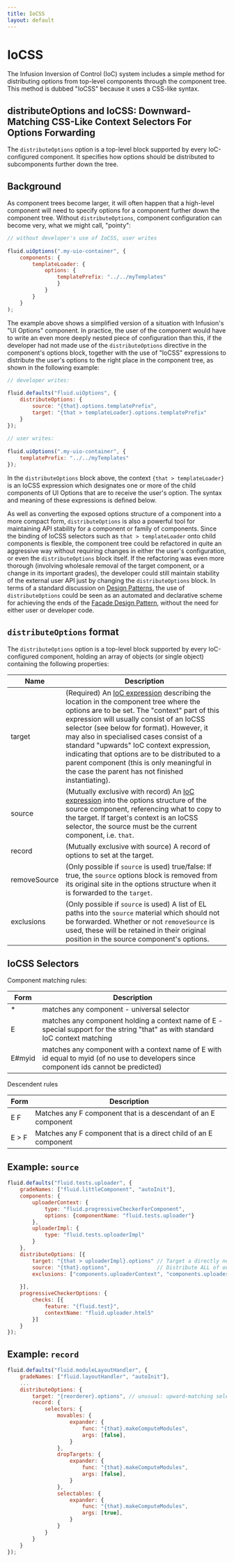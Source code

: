 ```yaml
---
title: IoCSS
layout: default
---
```


# IoCSS #

The Infusion Inversion of Control (IoC) system includes a simple method for distributing options from top-level components through the component tree. This method is dubbed "IoCSS" because it uses a CSS-like syntax.

## distributeOptions and IoCSS: Downward-Matching CSS-Like Context Selectors For Options Forwarding ##

The `distributeOptions` option is a top-level block supported by every IoC-configured component. It specifies how options should be distributed to subcomponents further down the tree.

## Background ##

As component trees become larger, it will often happen that a high-level component will need to specify options for a component further down the component tree. Without `distributeOptions`, component configuration can become very, what we might call, "pointy":

```javascript
// without developer's use of IoCSS, user writes
 
fluid.uiOptions(".my-uio-container", {
    components: {
        templateLoader: {
            options: {
                templatePrefix: "../../myTemplates"
                }
            }
        }
    }
); 
```

The example above shows a simplified version of a situation with Infusion's "UI Options" component. In practice, the user of the component would have to write an even more deeply nested piece of configuration than this, if the developer had not made use of the `distributeOptions` directive in the component's options block, together with the use of "IoCSS" expressions to distribute the user's options to the right place in the component tree, as shown in the following example:

```javascript
// developer writes:
 
fluid.defaults("fluid.uiOptions", {
    distributeOptions: {
        source: "{that}.options.templatePrefix",
        target: "{that > templateLoader}.options.templatePrefix"
    }
});
 
// user writes:
 
fluid.uiOptions(".my-uio-container", {
    templatePrefix: "../../myTemplates"
});
```

In the `distributeOptions` block above, the context `{that > templateLoader}` is an IoCSS expression which designates one or more of the child components of UI Options that are to receive the user's option. The syntax and meaning of these expressions is defined below.

As well as converting the exposed options structure of a component into a more compact form, `distributeOptions` is also a powerful tool for maintaining API stability for a component or family of components. Since the binding of IoCSS selectors such as `that > templateLoader` onto child components is flexible, the component tree could be refactored in quite an aggressive way without requiring changes in either the user's configuration, or even the `distributeOptions` block itself. If the refactoring was even more thorough (involving wholesale removal of the target component, or a change in its important grades), the developer could still maintain stability of the external user API just by changing the `distributeOptions` block. In terms of a standard discussion on [Design Patterns](https://en.wikipedia.org/wiki/Software_design_pattern "Design Patterns"), the use of `distributeOptions` could be seen as an automated and declarative scheme for achieving the ends of the [Facade Design Pattern](https://en.wikipedia.org/wiki/Facade_pattern "Facade Design Pattern"), without the need for either user or developer code.

## `distributeOptions` format ##

The `distributeOptions` option is a top-level block supported by every IoC-configured component, holding an array of objects (or single object) containing the following properties:

| Name | Description |
|------|-------------|
|target|(Required) An [IoC expression](IoCReferences.md) describing the location in the component tree where the options are to be set. The "context" part of this expression will usually consist of an IoCSS selector (see below for format). However, it may also in specialised cases consist of a standard "upwards" IoC context expression, indicating that options are to be distributed to a parent component (this is only meaningful in the case the parent has not finished instantiating).|
|source|(Mutually exclusive with record) An [IoC expression](IoCReferences.md) into the options structure of the source component, referencing what to copy to the target. If target's context is an IoCSS selector, the source must be the current component, i.e. `that`.|
|record|(Mutually exclusive with source) A record of options to set at the target.|
|removeSource|(Only possible if `source` is used) true/false: If true, the `source` options block is removed from its original site in the options structure when it is forwarded to the `target`.|
|exclusions|(Only possible if `source` is used) A list of EL paths into the `source` material which should not be forwarded. Whether or not `removeSource` is used, these will be retained in their original position in the source component's options.|

## IoCSS Selectors ##

Component matching rules:

| Form | Description |
|------|-------------|
|*|matches any component - universal selector|
|E|matches any component holding a context name of E - special support for the string "that" as with standard IoC context matching|
|E#myid|matches any component with a context name of E with id equal to myid (of no use to developers since component ids cannot be predicted)|

Descendent rules

| Form | Description |
|------|-------------|
|E F|Matches any F component that is a descendant of an E component|
|E > F|Matches any F component that is a direct child of an E component|

## Example: `source` ##
```javascript
fluid.defaults("fluid.tests.uploader", {
    gradeNames: ["fluid.littleComponent", "autoInit"],
    components: {
        uploaderContext: {
            type: "fluid.progressiveCheckerForComponent",
            options: {componentName: "fluid.tests.uploader"}
        },
        uploaderImpl: {
            type: "fluid.tests.uploaderImpl"
        }
    },
    distributeOptions: [{
        target: "{that > uploaderImpl}.options" // Target a directly nested component matching the context "uploaderImpl"
        source: "{that}.options",               // Distribute ALL of our options there, except exclusions:
        exclusions: ["components.uploaderContext", "components.uploaderImpl"], // options targetted directly at these subcomponents are left undisturbed in place
 
    }],
    progressiveCheckerOptions: {
        checks: [{
            feature: "{fluid.test}",
            contextName: "fluid.uploader.html5"
        }]
    }
});
```

## Example: `record` ##
```javascript
fluid.defaults("fluid.moduleLayoutHandler", {
    gradeNames: ["fluid.layoutHandler", "autoInit"],
    ...
    distributeOptions: {
        target: "{reorderer}.options", // unusual: upward-matching selector distributes options back to parent before instantiation ends
        record: {
            selectors: {
                movables: {
                    expander: {
                        func: "{that}.makeComputeModules",
                        args: [false],
                    }
                },
                dropTargets: {
                    expander: {
                        func: "{that}.makeComputeModules",
                        args: [false],
                    }
                },
                selectables: {
                    expander: {
                        func: "{that}.makeComputeModules",
                        args: [true],
                    }
                }
            }
        }
    }
});
```
